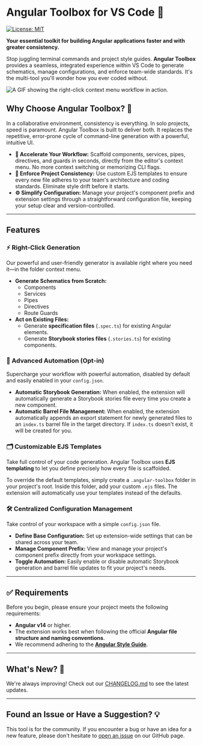 # Angular Toolbox for VS Code 🧰

[![License: MIT](https://img.shields.io/badge/License-MIT-yellow.svg)](https://opensource.org/licenses/MIT)

**Your essential toolkit for building Angular applications faster and with greater consistency.**

Stop juggling terminal commands and project style guides. **Angular Toolbox** provides a seamless, integrated experience within VS Code to generate schematics, manage configurations, and enforce team-wide standards. It's the multi-tool you'll wonder how you ever coded without.

![A GIF showing the right-click context menu workflow in action.](https://www.angulartoolbox.com/generate-component-with-right-click.gif)

## Why Choose Angular Toolbox? 🤔

In a collaborative environment, consistency is everything. In solo projects, speed is paramount. Angular Toolbox is built to deliver both. It replaces the repetitive, error-prone cycle of command-line generation with a powerful, intuitive UI.

- **🚀 Accelerate Your Workflow:** Scaffold components, services, pipes, directives, and guards in seconds, directly from the editor's context menu. No more context switching or memorizing CLI flags.
- **🤝 Enforce Project Consistency:** Use custom EJS templates to ensure every new file adheres to your team's architecture and coding standards. Eliminate style drift before it starts.
- **⚙️ Simplify Configuration:** Manage your project's component prefix and extension settings through a straightforward configuration file, keeping your setup clear and version-controlled.

---

## Features

### ⚡ Right-Click Generation

Our powerful and user-friendly generator is available right where you need it—in the folder context menu.

- **Generate Schematics from Scratch:**
  - Components
  - Services
  - Pipes
  - Directives
  - Route Guards
- **Act on Existing Files:**
  - Generate **specification files** (`.spec.ts`) for existing Angular elements.
  - Generate **Storybook stories files** (`.stories.ts`) for existing components.

### 🤖 Advanced Automation (Opt-in)

Supercharge your workflow with powerful automation, disabled by default and easily enabled in your `config.json`.

- **Automatic Storybook Generation:** When enabled, the extension will automatically generate a Storybook stories file every time you create a new component.
- **Automatic Barrel File Management:** When enabled, the extension automatically appends an export statement for newly generated files to an `index.ts` barrel file in the target directory. If `index.ts` doesn't exist, it will be created for you.

### 🗂️ Customizable EJS Templates

Take full control of your code generation. Angular Toolbox uses **EJS templating** to let you define precisely how every file is scaffolded.

To override the default templates, simply create a `.angular-toolbox` folder in your project's root. Inside this folder, add your custom `.ejs` files. The extension will automatically use your templates instead of the defaults.

### 🛠️ Centralized Configuration Management

Take control of your workspace with a simple `config.json` file.

- **Define Base Configuration:** Set up extension-wide settings that can be shared across your team.
- **Manage Component Prefix:** View and manage your project's component prefix directly from your workspace settings.
- **Toggle Automation:** Easily enable or disable automatic Storybook generation and barrel file updates to fit your project's needs.

---

## ✅ Requirements

Before you begin, please ensure your project meets the following requirements:

- **Angular v14** or higher.
- The extension works best when following the official **Angular file structure and naming conventions**.
- We recommend adhering to the [**Angular Style Guide**](https://angular.dev/style-guide#introduction).

---

## What's New? 📣

We're always improving! Check out our [CHANGELOG.md](CHANGELOG.md) to see the latest updates.

---

## Found an Issue or Have a Suggestion? 💡

This tool is for the community. If you encounter a bug or have an idea for a new feature, please don't hesitate to [open an issue](https://github.com/Fernandocgomez/vscode-extensions.angular-toolbox/issues) on our GitHub page.

